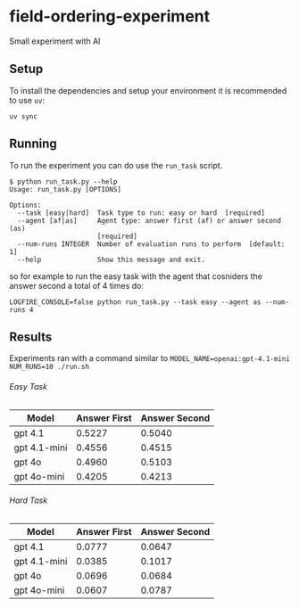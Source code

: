 # field-ordering-experiment
Small experiment with AI

## Setup

To install the dependencies and setup your environment it is recommended to use `uv`:

```
uv sync
```

## Running

To run the experiment you can do use the `run_task` script.

```
$ python run_task.py --help
Usage: run_task.py [OPTIONS]

Options:
  --task [easy|hard]  Task type to run: easy or hard  [required]
  --agent [af|as]     Agent type: answer first (af) or answer second (as)
                      [required]
  --num-runs INTEGER  Number of evaluation runs to perform  [default: 1]
  --help              Show this message and exit.
```

so for example to run the easy task with the agent that cosniders the answer second a total of 4 times do:

```
LOGFIRE_CONSOLE=false python run_task.py --task easy --agent as --num-runs 4
```

## Results

Experiments ran with a command similar to `MODEL_NAME=openai:gpt-4.1-mini NUM_RUNS=10 ./run.sh`

###### Easy Task

| Model        | Answer First | Answer Second |
| ------------ | ------------ | ------------- |
| gpt 4.1      | 0.5227       | 0.5040        |
| gpt 4.1-mini | 0.4556       | 0.4515        |
| gpt 4o       | 0.4960       | 0.5103        |
| gpt 4o-mini  | 0.4205       | 0.4213        |

###### Hard Task

| Model        | Answer First | Answer Second |
| ------------ | ------------ | ------------- |
| gpt 4.1      | 0.0777       | 0.0647        |
| gpt 4.1-mini | 0.0385       | 0.1017        |
| gpt 4o       | 0.0696       | 0.0684        |
| gpt 4o-mini  | 0.0607       | 0.0787        |
